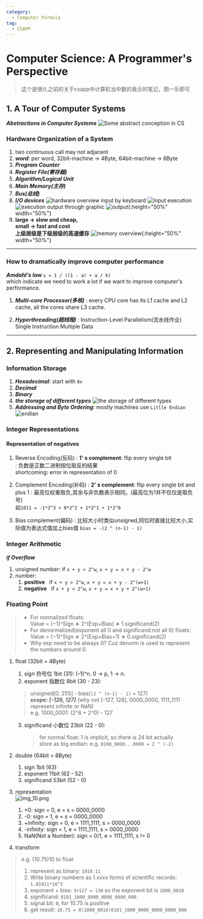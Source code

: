 ```yaml
---
category:
  - Computer Formula
tag:
  - CSAPP
---
```


# Computer Science: A Programmer's Perspective

> 这个是很久之前的关于csapp中计算机当中数的表示的笔记，图一乐即可


## 1. A Tour of Computer Systems

***Abstractions in Computer Systems***
![Some abstract conception in CS](../.vuepress/public/images/csapp/img_1.png)

### Hardware Organization of a System
1. two continuous call may not adjacent
2. ***word***: per word, 32bit-machine -> 4Byte, 64bit-machine -> 8Byte
3. ***Program Counter***
4. ***Register File(寄存器)***
5. ***Algorithm/Logical Unit***
6. ***Main Memory(主存)***
7. ***Bus(总线)***
8. ***I/O devices***
![hardware overview](../.vuepress/public/images/csapp/img.png)
input by keyboard
![input](../.vuepress/public/images/csapp/img_2.png)
execution
![execution](../.vuepress/public/images/csapp/img_3.png)
output through graphic
![output](../.vuepress/public/images/csapp/img_4.png){:height="50%" width="50%"}
9. **large -> slow and cheap,<br>small -> fast and cost <br>
上级层级是下级层级的高速缓存**
![memory overview](../.vuepress/public/images/csapp/img_5.png){:height="50%" width="50%"}

---

### How to dramatically improve computer performance

***Amdahl's law*** `s = 1 / ((1 - a) + a / k)` <br>
which indicate we need to work a lot if we want to improve computer's performance.

1. ***Multi-core Processor(多核)***
: every CPU core has its L1 cache and L2 cache, all the cores share L3 cache.

2. ***Hyperthreading(超线程)***
: Instruction-Level Parallelism(流水线作业)
  Single Instruction Multiple Data

---

## 2. Representing and Manipulating Information

### Information Storage
1. ***Hexadecimal***: start with `0x`
2. ***Decimal***
3. ***Binary***
4. ***the storage of different types***
![the storage of different types](../.vuepress/public/images/csapp/img_7.png)
5. ***Addressing and Byte Ordering***: mostly machines use `Litlle Endian`
![endian](../.vuepress/public/images/csapp/img_8.png)

### Integer Representations

#### Representation of negatives<br>

1. Reverse Encoding(反码)
: **1' s complement**: flip every single bit<br>
: 负数是正数二进制按位取反的结果<br>
  shortcoming: error in representation of 0

2. Complement Encoding(补码) 
: **2' s complement**: flip every single bit and plus 1
: 最高位权重取负,其余与非负数表示相同。(最高位为1并不仅仅是取负号)<br>
如`1011 = -1*2^3 + 0*2^2 + 1*2^1 + 1*2^0`

3. Bias complement(偏码)
: 比较大小时类似unsigned,同位时直接比较大小,实际值为表达式值加上bias值 `bias = -(2 ^ (n-1) - 1)`

### Integer Arithmetic

***if Overflow***

1. unsigned number: if `x + y > 2^w`, `x + y = x + y - 2^w`
2. number:<br>
    1. **positive** &nbsp; if `x + y > 2^w`, `x + y = x + y - 2^(w+1)`<br>
    2. **negative** &nbsp; if `x + y < 2^w`, `x + y = x + y + 2^(w+1)`<br>



### Floating Point

> * For normalized floats: <br>
    Value = (−1)^Sign ∗ 2^(Exp+Bias) ∗ 1.significand(2) <br>
> * For denormalized(exponent all 0 and significand not all 0) floats: <br>
>     Value = (−1)^Sign ∗ 2^(Exp+Bias+1) ∗ 0.significand(2) <br>
> *  Why exp need to be always 0? Cuz denorm is used to represent the numbers around 0. <br>

1. float (32bit = 4Byte)<br>
   1. sign 符号位 1bit (31): (-1)^n. 0 -> p, 1 -> n.
   2. exponent 指数位 8bit (30 - 23): 
    > unsigned[0, 255] - bias(`(2 ^ (n-1) - 1)` = 127) <br>
    ***scope: [-126, 127]*** (why not [-127, 128], 0000_0000, 1111_1111 represent infinite or NaN) <br>
    e.g. 1000_0001: (2^8 + 2^0) - 127
   3. significand 小数位 23bit (22 - 0):
      > for normal float: 1 is implicit, so there is 24 bit actually <br>
     store as big endian: e.g. `0100_0000...0000 = 2 ^ (-2)`
      
2. double (64bit = 8Byte) <br>
    1. sign 1bit (63)
   2. exponent 11bit (62 - 52)
   3. significand 53bit (52 - 0)

3. representation  <br>
![img_10.png](../.vuepress/public/images/csapp/img_10.png)
    1. +0: sign = 0, e = s = 0000_0000
   2. -0: sign = 1, e = s = 0000_0000
   3. +infinity: sign = 0, e = 1111_1111, s = 0000_0000
   4. -infinity: sign = 1, e = 1111_1111, s = 0000_0000
   5. NaN(Not a Number): sign = 0/1, e = 1111_1111, s != 0

4. transform
  > e.g.  (10.75)10 to float
  > 1. represent as binary: `1010.11`
  > 2. Write binary numbers as 1.xxxx forms of scientific records: `1.01011*10^3`
  > 3. exponent + bias: `3+127 = 130` so the exponent bit is `1000_0010`
  > 4. significand: `0101_1000_0000_0000_0000_000`
  > 5. signal bit: `0`, for 10.75 is positive
  > 6. get result: `10.75 = 0|1000_0010|0101_1000_0000_0000_0000_000`